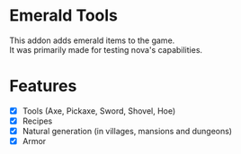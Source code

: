 # Emerald Tools
This addon adds emerald items to the game.  
It was primarily made for testing nova's capabilities.  

# Features
 - [x] Tools (Axe, Pickaxe, Sword, Shovel, Hoe)
 - [x] Recipes
 - [x] Natural generation (in villages, mansions and dungeons)
 - [x] Armor
